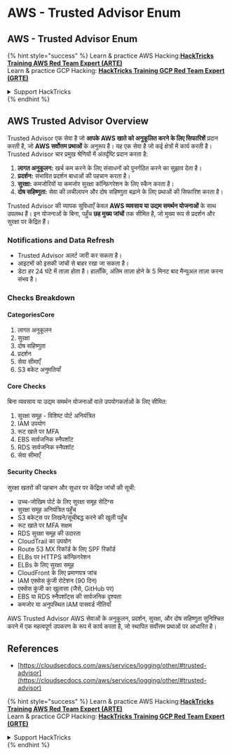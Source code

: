# AWS - Trusted Advisor Enum

## AWS - Trusted Advisor Enum

{% hint style="success" %}
Learn & practice AWS Hacking:<img src="../../../../.gitbook/assets/image (1) (1) (1) (1).png" alt="" data-size="line">[**HackTricks Training AWS Red Team Expert (ARTE)**](https://training.hacktricks.xyz/courses/arte)<img src="../../../../.gitbook/assets/image (1) (1) (1) (1).png" alt="" data-size="line">\
Learn & practice GCP Hacking: <img src="../../../../.gitbook/assets/image (2) (1).png" alt="" data-size="line">[**HackTricks Training GCP Red Team Expert (GRTE)**<img src="../../../../.gitbook/assets/image (2) (1).png" alt="" data-size="line">](https://training.hacktricks.xyz/courses/grte)

<details>

<summary>Support HackTricks</summary>

* Check the [**subscription plans**](https://github.com/sponsors/carlospolop)!
* **Join the** 💬 [**Discord group**](https://discord.gg/hRep4RUj7f) or the [**telegram group**](https://t.me/peass) or **follow** us on **Twitter** 🐦 [**@hacktricks\_live**](https://twitter.com/hacktricks_live)**.**
* **Share hacking tricks by submitting PRs to the** [**HackTricks**](https://github.com/carlospolop/hacktricks) and [**HackTricks Cloud**](https://github.com/carlospolop/hacktricks-cloud) github repos.

</details>
{% endhint %}

## AWS Trusted Advisor Overview

Trusted Advisor एक सेवा है जो **आपके AWS खाते को अनुकूलित करने के लिए सिफारिशें** प्रदान करती है, जो **AWS सर्वोत्तम प्रथाओं** के अनुरूप है। यह एक सेवा है जो कई क्षेत्रों में कार्य करती है। Trusted Advisor चार प्रमुख श्रेणियों में अंतर्दृष्टि प्रदान करता है:

1. **लागत अनुकूलन:** खर्च कम करने के लिए संसाधनों को पुनर्गठित करने का सुझाव देता है।
2. **प्रदर्शन:** संभावित प्रदर्शन बाधाओं की पहचान करता है।
3. **सुरक्षा:** कमजोरियों या कमजोर सुरक्षा कॉन्फ़िगरेशन के लिए स्कैन करता है।
4. **दोष सहिष्णुता:** सेवा की लचीलापन और दोष सहिष्णुता बढ़ाने के लिए प्रथाओं की सिफारिश करता है।

Trusted Advisor की व्यापक सुविधाएँ केवल **AWS व्यवसाय या उद्यम समर्थन योजनाओं** के साथ उपलब्ध हैं। इन योजनाओं के बिना, पहुँच **छह मुख्य जांचों** तक सीमित है, जो मुख्य रूप से प्रदर्शन और सुरक्षा पर केंद्रित हैं।

### Notifications and Data Refresh

* Trusted Advisor अलर्ट जारी कर सकता है।
* आइटमों को इसकी जांचों से बाहर रखा जा सकता है।
* डेटा हर 24 घंटे में ताज़ा होता है। हालाँकि, अंतिम ताज़ा होने के 5 मिनट बाद मैन्युअल ताज़ा करना संभव है।

### **Checks Breakdown**

#### CategoriesCore

1. लागत अनुकूलन
2. सुरक्षा
3. दोष सहिष्णुता
4. प्रदर्शन
5. सेवा सीमाएँ
6. S3 बकेट अनुमतियाँ

#### Core Checks

बिना व्यवसाय या उद्यम समर्थन योजनाओं वाले उपयोगकर्ताओं के लिए सीमित:

1. सुरक्षा समूह - विशिष्ट पोर्ट अनियंत्रित
2. IAM उपयोग
3. रूट खाते पर MFA
4. EBS सार्वजनिक स्नैपशॉट
5. RDS सार्वजनिक स्नैपशॉट
6. सेवा सीमाएँ

#### Security Checks

सुरक्षा खतरों की पहचान और सुधार पर केंद्रित जांचों की सूची:

* उच्च-जोखिम पोर्ट के लिए सुरक्षा समूह सेटिंग्स
* सुरक्षा समूह अनियंत्रित पहुँच
* S3 बकेट्स पर लिखने/सूचीबद्ध करने की खुली पहुँच
* रूट खाते पर MFA सक्षम
* RDS सुरक्षा समूह की उदारता
* CloudTrail का उपयोग
* Route 53 MX रिकॉर्ड के लिए SPF रिकॉर्ड
* ELBs पर HTTPS कॉन्फ़िगरेशन
* ELBs के लिए सुरक्षा समूह
* CloudFront के लिए प्रमाणपत्र जांच
* IAM एक्सेस कुंजी रोटेशन (90 दिन)
* एक्सेस कुंजी का खुलासा (जैसे, GitHub पर)
* EBS या RDS स्नैपशॉट्स की सार्वजनिक दृश्यता
* कमजोर या अनुपस्थित IAM पासवर्ड नीतियाँ

AWS Trusted Advisor AWS सेवाओं के अनुकूलन, प्रदर्शन, सुरक्षा, और दोष सहिष्णुता सुनिश्चित करने में एक महत्वपूर्ण उपकरण के रूप में कार्य करता है, जो स्थापित सर्वोत्तम प्रथाओं पर आधारित है।

## **References**

* [https://cloudsecdocs.com/aws/services/logging/other/#trusted-advisor](https://cloudsecdocs.com/aws/services/logging/other/#trusted-advisor)

{% hint style="success" %}
Learn & practice AWS Hacking:<img src="../../../../.gitbook/assets/image (1) (1) (1) (1).png" alt="" data-size="line">[**HackTricks Training AWS Red Team Expert (ARTE)**](https://training.hacktricks.xyz/courses/arte)<img src="../../../../.gitbook/assets/image (1) (1) (1) (1).png" alt="" data-size="line">\
Learn & practice GCP Hacking: <img src="../../../../.gitbook/assets/image (2) (1).png" alt="" data-size="line">[**HackTricks Training GCP Red Team Expert (GRTE)**<img src="../../../../.gitbook/assets/image (2) (1).png" alt="" data-size="line">](https://training.hacktricks.xyz/courses/grte)

<details>

<summary>Support HackTricks</summary>

* Check the [**subscription plans**](https://github.com/sponsors/carlospolop)!
* **Join the** 💬 [**Discord group**](https://discord.gg/hRep4RUj7f) or the [**telegram group**](https://t.me/peass) or **follow** us on **Twitter** 🐦 [**@hacktricks\_live**](https://twitter.com/hacktricks_live)**.**
* **Share hacking tricks by submitting PRs to the** [**HackTricks**](https://github.com/carlospolop/hacktricks) and [**HackTricks Cloud**](https://github.com/carlospolop/hacktricks-cloud) github repos.

</details>
{% endhint %}

